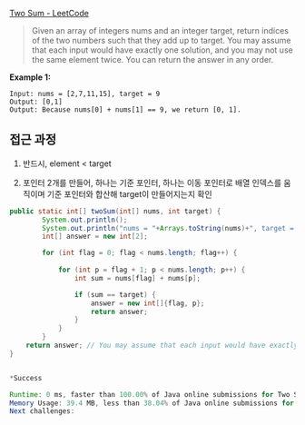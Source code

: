[Two Sum - LeetCode](https://leetcode.com/problems/two-sum/)

> Given an array of integers nums and an integer target, return indices of the two numbers such that they add up to target.
You may assume that each input would have exactly one solution, and you may not use the same element twice.
You can return the answer in any order.

**Example 1:**

```
Input: nums = [2,7,11,15], target = 9
Output: [0,1]
Output: Because nums[0] + nums[1] == 9, we return [0, 1].
```

## 접근 과정

1. 반드시, element < target  

2. 포인터 2개를 만들어, 하나는 기준 포인터, 하나는 이동 포인터로 배열 인덱스를 움직이며 기준 포인터와 합산해 target이 만들어지는지 확인

```java
public static int[] twoSum(int[] nums, int target) {
        System.out.println();
        System.out.println("nums = "+Arrays.toString(nums)+", target = "+target);
        int[] answer = new int[2];

        for (int flag = 0; flag < nums.length; flag++) {
       
            for (int p = flag + 1; p < nums.length; p++) {
                int sum = nums[flag] + nums[p];

                if (sum == target) {
                    answer = new int[]{flag, p};
                    return answer;
                }
            }
        }
    return answer; // You may assume that each input would have exactly one solution
}
```

```java

*Success

Runtime: 0 ms, faster than 100.00% of Java online submissions for Two Sum.
Memory Usage: 39.4 MB, less than 38.04% of Java online submissions for Two Sum.
Next challenges:
```